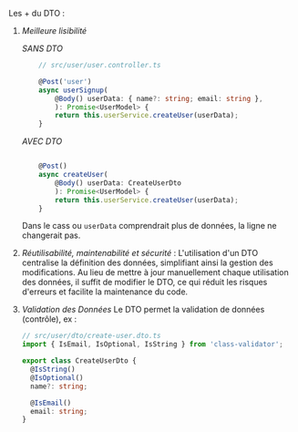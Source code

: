 Les + du DTO :

1.  _Meilleure lisibilité_

    _SANS DTO_

    ```typescript
        // src/user/user.controller.ts

        @Post('user')
        async userSignup(
            @Body() userData: { name?: string; email: string },
            ): Promise<UserModel> {
            return this.userService.createUser(userData);
        }
    ```

    _AVEC DTO_

    ```typescript

        @Post()
        async createUser(
            @Body() userData: CreateUserDto
            ): Promise<UserModel> {
            return this.userService.createUser(userData);
        }
    ```

    Dans le cass ou `userData` comprendrait plus de données, la ligne ne changerait pas.

2.  _Réutilisabilité, maintenabilité et sécurité_ :
    L'utilisation d'un DTO centralise la définition des données, simplifiant ainsi la gestion des modifications. Au lieu de mettre à jour manuellement chaque utilisation des données, il suffit de modifier le DTO, ce qui réduit les risques d'erreurs et facilite la maintenance du code.

3.  _Validation des Données_
    Le DTO permet la validation de données (contrôle), ex :

    ```typescript
    // src/user/dto/create-user.dto.ts
    import { IsEmail, IsOptional, IsString } from 'class-validator';

    export class CreateUserDto {
      @IsString()
      @IsOptional()
      name?: string;

      @IsEmail()
      email: string;
    }
    ```
